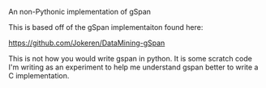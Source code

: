 
An non-Pythonic implementation of gSpan

This is based off of the gSpan implementaiton found here:

https://github.com/Jokeren/DataMining-gSpan

This is not how you would write gspan in python. It is
some scratch code I'm writing as an experiment to help me
understand gspan better to write a C implementation.




